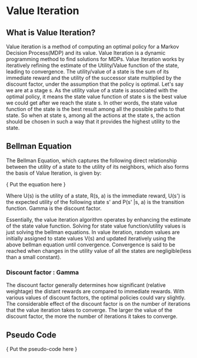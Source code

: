 # Value Iteration

## What is Value Iteration?

Value iteration is a method of computing an optimal policy for a Markov Decision Process(MDP) and its value. Value Iteration is a dynamic programming method to find solutions for MDPs. Value Iteration works by iteratively refining the estimate of the Utility/Value function of the state, leading to convergence. The utility/value of a state is the sum of its immediate reward and the utility of the successor state multiplied by the discount factor, under the assumption that the policy is optimal. Let's say we are at a stage s. As the utility value of a state is associated with the optimal policy, it means the state value function of state s is the best value we could get after we reach the state s. In other words, the state value function of the state is the best result among all the possible paths to that state. So when at state s, among all the actions at the state s, the action should be chosen in such a way that it provides the highest utility to the state.

## Bellman Equation

The Bellman Equation, which captures the following direct relationship between the utility of a state to the utility of its neighbors, which also forms the basis of Value Iteration, is given by:

{ Put the equation here }

Where U(s) is the utility of a state,  R(s, a) is the immediate reward, U(s') is the expected utility of the following state s' and P(s' |s, a) is the transition function. Gamma is the discount factor.

Essentially, the value iteration algorithm operates by enhancing the estimate of the state value function. Solving for state value function/utility values is just solving the bellman equations. In value iteration, random values are initially assigned to state values V(s) and updated iteratively using the above bellman equation until convergence. Convergence is said to be reached when changes in the utility value of all the states are negligible(less than a small constant).

### Discount factor : Gamma

The discount factor generally determines how significant (relative weightage) the distant rewards are compared to immediate rewards. With various values of discount factors, the optimal policies could vary slightly. The considerable effect of the discount factor is on the number of iterations that the value iteration takes to converge. The larger the value of the discount factor, the more the number of iterations it takes to converge.

## Pseudo Code

{ Put the pseudo-code here }
